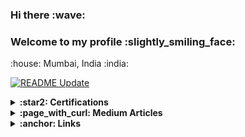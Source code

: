 <h3> Hi there :wave: </h3>
<h3> Welcome to my profile :slightly_smiling_face:</h3>
<p>:house: Mumbai, India :india:</p>

[![README Update](https://github.com/jimit105/jimit105/workflows/README%20Update/badge.svg?branch=master)](https://github.com/jimit105/jimit105/actions)&nbsp;

<details>
  <summary><strong>:star2: Certifications</strong></summary>
  <p>
    <ul>
      <li>Deep Learning Specialization (deeplearning.ai / Coursera)</li>
      <li>Python for Everybody Specialization (University of Michigan / Coursera)</li>
      <li>MTA: Security Fundamentals (Microsoft)</li>
      <li>Technical Skills (IITBombayX)</li>
      <li>Java SE 8 Programming (Oracle WDP)</li>
    </ul>
  </p>
</details>
<details><summary><strong>:page_with_curl: Medium Articles</strong></summary><p><ul><li><a href="https://towardsdatascience.com/merge-dictionaries-in-python-d4e9ce137374?source=rss-5450f46b772d------2">5 Ways to Merge Dictionaries in Python</a></li><li><a href="https://medium.com/@jimit105/add-readme-to-your-github-profile-5cc093e66ea?source=rss-5450f46b772d------2">Add README to your GitHub profile</a></li><li><a href="https://towardsdatascience.com/logging-in-python-a1415d0b8141?source=rss-5450f46b772d------2">Introduction to Logging in Python</a></li><li><a href="https://towardsdatascience.com/useful-pytorch-functions-356de5f31a1e?source=rss-5450f46b772d------2">7 PyTorch functions for your next Machine Learning project</a></li><li><a href="https://towardsdatascience.com/scraping-tabular-data-with-pandas-python-10cf2a133cbf?source=rss-5450f46b772d------2">Scraping Tabular Data with Pandas</a></li><li><a href="https://towardsdatascience.com/github-url-shortener-f1e0aeaf83b6?source=rss-5450f46b772d------2">GitHub URL Shortener</a></li><li><a href="https://medium.com/analytics-vidhya/swagger-ui-dashboard-with-flask-restplus-api-7461b3a9a2c8?source=rss-5450f46b772d------2">Building Python APIs with Flask, Flask-RESTPlus and Swagger UI</a></li><li><a href="https://towardsdatascience.com/creating-restful-apis-using-flask-and-python-655bad51b24?source=rss-5450f46b772d------2">Creating RESTful Web APIs using Flask and Python</a></li></ul></p></details>
<details>
  <summary><strong>:anchor: Links</strong></summary>
  <p>
    <ul>
      <li>:computer: LinkedIn: <a href="https://www.linkedin.com/in/jimit105/">jimit105</a></li>
      <li>:page_facing_up: Medium: <a href="https://medium.com/@jimit105">jimit105</a></li>
      <li>:sparkles: Acclaim: <a href="https://www.youracclaim.com/users/jimit105/badges">jimit105</a></li>
      <li>:link: Website: <a href="https://jimit105.github.io">jimit105.github.io</a></li>
    </ul>
  </p>
</details>